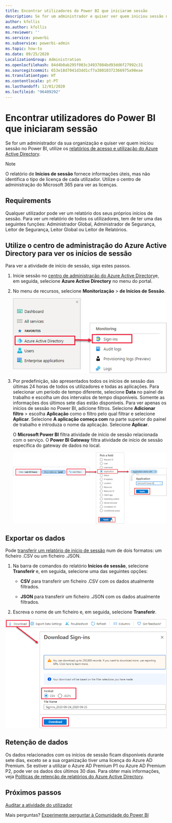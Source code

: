 ```yaml
---
title: Encontrar utilizadores do Power BI que iniciaram sessão
description: Se for um administrador e quiser ver quem iniciou sessão no Power BI, pode utilizar os relatórios de acesso e utilização do Azure Active Directory/
author: kfollis
ms.author: kfollis
ms.reviewer: ''
ms.service: powerbi
ms.subservice: powerbi-admin
ms.topic: how-to
ms.date: 09/25/2020
LocalizationGroup: Administration
ms.openlocfilehash: 84d4b0ab295f003c34937084bd93dd6f27992c31
ms.sourcegitcommit: 653e18d7041d3dd1cf7a38010372366975a98eae
ms.translationtype: HT
ms.contentlocale: pt-PT
ms.lasthandoff: 12/01/2020
ms.locfileid: "96409292"
---
```

# <a name="find-power-bi-users-that-have-signed-in"></a>Encontrar utilizadores do Power BI que iniciaram sessão

Se for um administrador da sua organização e quiser ver quem iniciou sessão no Power BI, utilize os [relatórios de acesso e utilização do Azure Active Directory](/azure/active-directory/reports-monitoring/concept-sign-ins).

> [!NOTE]
> O relatório de **Inícios de sessão** fornece informações úteis, mas não identifica o tipo de licença de cada utilizador. Utilize o centro de administração do Microsoft 365 para ver as licenças.

## <a name="requirements"></a>Requirements

Qualquer utilizador pode ver um relatório dos seus próprios inícios de sessão. Para ver um relatório de todos os utilizadores, tem de ter uma das seguintes funções: Administrador Global, Administrador de Segurança, Leitor de Segurança, Leitor Global ou Leitor de Relatórios.

## <a name="use-the-azure-active-directory-admin-center-to-view-sign-ins"></a>Utilize o centro de administração do Azure Active Directory para ver os inícios de sessão

Para ver a atividade de início de sessão, siga estes passos.

1. Inicie sessão no [centro de administração do Azure Active Directory](https://aad.portal.azure.com)e, em seguida, selecione **Azure Active Directory** no menu do portal.

1. No menu de recursos, selecione **Monitorização** > **de Inícios de Sessão**.
   
    ![Captura de ecrã do centro de administração do Azure Active Directory com opções de Inícios de sessão realçadas.](media/service-admin-access-usage/azure-portal-sign-ins.png)

1. Por predefinição, são apresentados todos os inícios de sessão das últimas 24 horas de todos os utilizadores e todas as aplicações. Para selecionar um período de tempo diferente, selecione **Data** no painel de trabalho e escolha um dos intervalos de tempo disponíveis. Somente as informações dos últimos sete dias estão disponíveis. Para ver apenas os inícios de sessão no Power BI, adicione filtros. Selecione **Adicionar filtro** > escolha **Aplicação** como o filtro pelo qual filtrar e selecione **Aplicar**. Selecione **A aplicação começa com** na parte superior do painel de trabalho e introduza o nome da aplicação. Selecione **Aplicar**.

    O **Microsoft Power BI** filtra atividade de início de sessão relacionada com o serviço. O **Power BI Gateway** filtra atividade de início de sessão específica do gateway de dados no local.
   
    ![Captura de ecrã a mostrar o filtro Inícios de sessão com o campo Aplicações realçado.](media/service-admin-access-usage/sign-in-filter.png)

## <a name="export-the-data"></a>Exportar os dados

Pode [transferir um relatório de início de sessão](/azure/active-directory/reports-monitoring/quickstart-download-sign-in-report) num de dois formatos: um ficheiro .CSV ou um ficheiro .JSON.

1. Na barra de comandos do relatório **Inícios de sessão**, selecione **Transferir** e, em seguida, selecione uma das seguintes opções:

   * **CSV** para transferir um ficheiro .CSV com os dados atualmente filtrados.

   * **JSON** para transferir um ficheiro .JSON com os dados atualmente filtrados.

2. Escreva o nome de um ficheiro e, em seguida, selecione **Transferir**.

![Captura de ecrã a mostrar a exportação de dados com a opção Transferir realçada.](media/service-admin-access-usage/download-sign-in-data-csv.png)

## <a name="data-retention"></a>Retenção de dados

Os dados relacionados com os inícios de sessão ficam disponíveis durante sete dias, exceto se a sua organização tiver uma licença do Azure AD Premium. Se estiver a utilizar o Azure AD Premium P1 ou Azure AD Premium P2, pode ver os dados dos últimos 30 dias. Para obter mais informações, veja [Políticas de retenção de relatórios do Azure Active Directory](/azure/active-directory/reports-monitoring/reference-reports-data-retention).

## <a name="next-steps"></a>Próximos passos

[Auditar a atividade do utilizador](service-admin-auditing.md)

Mais perguntas? [Experimente perguntar à Comunidade do Power BI](https://community.powerbi.com/)